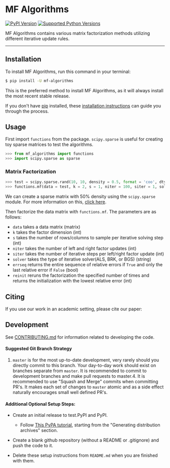 # MF Algorithms

[![PyPI Version](https://img.shields.io/pypi/v/mf-algorithms.svg)](https://pypi.org/project/mf-algorithms/)
[![Supported Python Versions](https://img.shields.io/pypi/pyversions/mf-algorithms.svg)](https://pypi.org/project/mf-algorithms/)

MF Algorithms contains various matrix factorization methods utilizing different iterative update rules.

---

## Installation

To install MF Algorithms, run this command in your terminal:

```bash
$ pip install -U mf-algorithms
```

This is the preferred method to install MF Algorithms, as it will always install the most recent stable release.

If you don't have [pip](https://pip.pypa.io) installed, these [installation instructions](http://docs.python-guide.org/en/latest/starting/installation/) can guide
you through the process.

## Usage
First import `functions` from the package. `scipy.sparse` is useful for creating toy sparse matrices to test the algorithms. 
```python
>>> from mf_algorithms import functions
>>> import scipy.sparse as sparse
```

### Matrix Factorization

```python
>>> test = scipy.sparse.rand(10, 10, density = 0.5, format = 'coo', dtype = None, random_state = None).todense()
>>> functions.mf(data = test, k = 2, s = 1, niter = 100, siter = 1, solver = 'als', errseq = False, reinit = 1)
```
We can create a sparse matrix with 50% density using the `scipy.sparse` module. For more information on this, [click here](https://docs.scipy.org/doc/scipy/reference/sparse.html).

Then factorize the data matrix with `functions.mf`. The parameters are as follows:
* `data` takes a data matrix (matrix)
* `k` takes the factor dimension (int)
* `s` takes the number of rows/columns to sample per iterative solving step (int)
* `niter` takes the number of left and right factor updates (int)
* `siter` takes the number of iterative steps per left/right factor update (int)
* `solver` takes the type of iterative solver(ALS, BRK, or BGS) (string)
* `errseq` returns the entire sequence of relative errors if `True` and only the last relative error if `False` (bool)
* `reinit` reruns the factorization the specified number of times and returns the initialization with the lowest relative error (int)

## Citing
If you use our work in an academic setting, please cite our paper:



## Development
See [CONTRIBUTING.md](CONTRIBUTING.md) for information related to developing the code.

#### Suggested Git Branch Strategy
1. `master` is for the most up-to-date development, very rarely should you directly commit to this branch. Your day-to-day work should exist on branches separate from `master`. It is recommended to commit to development branches and make pull requests to master.4. It is recommended to use "Squash and Merge" commits when committing PR's. It makes each set of changes to `master`
atomic and as a side effect naturally encourages small well defined PR's.


#### Additional Optional Setup Steps:
* Create an initial release to test.PyPI and PyPI.
    * Follow [This PyPA tutorial](https://packaging.python.org/tutorials/packaging-projects/#generating-distribution-archives), starting from the "Generating distribution archives" section.

* Create a blank github repository (without a README or .gitignore) and push the code to it.

* Delete these setup instructions from `README.md` when you are finished with them.
